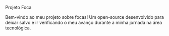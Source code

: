 Projeto Foca

Bem-vindo ao meu projeto sobre focas! Um open-source desenvolvido para deixar salvo e ir verificando o meu avanço durante a minha jornada na área tecnológica.


